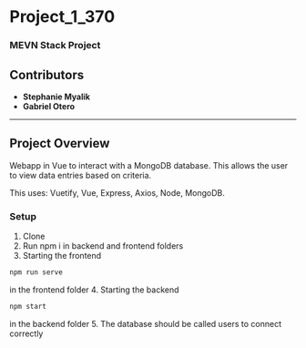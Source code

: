 # Project_1_370

### MEVN Stack Project

## Contributors
- **Stephanie Myalik**
- **Gabriel Otero**

---
## Project Overview

Webapp in Vue to interact with a MongoDB database. This allows the user to view data entries based on criteria.

This uses: Vuetify, Vue, Express, Axios, Node, MongoDB.

### Setup
1. Clone
2. Run npm i in backend and frontend folders
3. Starting the frontend
  ```bash
  npm run serve
  ```
in the frontend folder
4. Starting the backend 
  ```bash
  npm start
  ```
in the backend folder
5. The database should be called users to connect correctly
